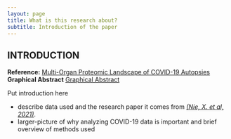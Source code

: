 ```yaml
---
layout: page
title: What is this research about?
subtitle: Introduction of the paper
---
```




## INTRODUCTION

**Reference:** [Multi-Organ Proteomic Landscape of COVID-19 Autopsies](https://www.ncbi.nlm.nih.gov/pmc/articles/PMC7794601/)
**Graphical Abstract** [Graphical Abstract](/img/graphicalAbstract.jpg)

Put introduction here
- describe data used and the research paper it comes from [_(Nie, X. et al, 2021)_](https://www.ncbi.nlm.nih.gov/pmc/articles/PMC7794601/). 
- larger-picture of why analyzing COVID-19 data is important and brief overview of methods used
